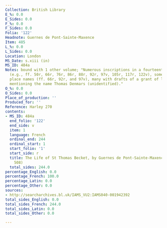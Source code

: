 ```yaml
---
Collection: British Library
E_%: 0.0
E_Sides: 0.0
F_%: 0.0
F_Sides: 0.0
Folia: '122'
Headnote: Guernes de Pont-Sainte-Maxence
Item: 485
L_%: 0.0
L_Sides: 0.0
Location: London
MS_Date: s.xiii (in)
MS_ID: 484a
Notes: bound with 1 other volume; "Numerous inscriptions in a fourteenth-century hand
  (e.g., ff. 50r, 66r, 76r, 86r, 88r, 92r, 97v, 105r, 117r, 122v), some with Surrey
  place names (ff. 66r, 92r, and 97v), many with drafts of a grant of land and mostly
  mentioning the name Thomas Denmars (unidentified)."
O_%: 0.0
O_Sides: 0.0
Place_of_production: ''
Produced_for: ''
Reference: Harley 270
contents:
- MS_ID: 484a
  end_folio: '122'
  end_side: v
  item: 1
  language: French
  ordinal_end: 244
  ordinal_start: 1
  start_folio: '1'
  start_side: r
  title: The Life of St Thomas Becket, by Guernes de Pont-Sainte-Maxence (Dean no.
    508)
  total_sides: 244.0
percentage_English: 0.0
percentage_French: 100.0
percentage_Latin: 0.0
percentage_Other: 0.0
sources:
- http://searcharchives.bl.uk/IAMS_VU2:IAMS040-001942392
total_sides_English: 0.0
total_sides_French: 244.0
total_sides_Latin: 0.0
total_sides_Other: 0.0

---
```

